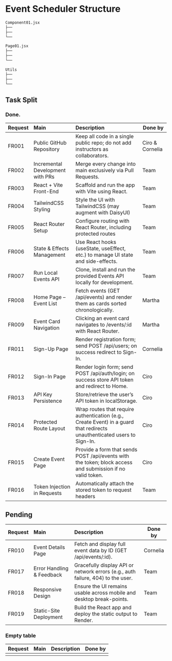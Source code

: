 # Event Scheduler Structure

```bash
Component01.jsx
├──
├──
└──

Page01.jsx
├──
├──
└──

Utils
├──
├──
└──

```

## Task Split

### Done.

| Request | Main                             | Description                                                                                                              | Done by         |
| :------ | :------------------------------- | :----------------------------------------------------------------------------------------------------------------------- | --------------- |
| FR001   | Public GitHub Repository         | Keep all code in a single public repo; do not add instructors as collaborators.                                          | Ciro & Cornelia |
| FR002   | Incremental Development with PRs | Merge every change into main exclusively via Pull Requests.                                                              | Team            |
| FR003   | React + Vite Front-End           | Scaffold and run the app with Vite using React.                                                                          | Team            |
| FR004   | TailwindCSS Styling              | Style the UI with TailwindCSS (may augment with DaisyUI)                                                                 | Team            |
| FR005   | React Router Setup               | Configure routing with React Router, including protected routes                                                          | Team            |
| FR006   | State & Effects Management       | Use React hooks (useState, useEffect, etc.) to manage UI state and side-effects.                                         | Team            |
| FR007   | Run Local Events API             | Clone, install and run the provided Events API locally for development.                                                  | Team            |
| FR008   | Home Page – Event List           | Fetch events (GET /api/events) and render them as cards sorted chronologically.                                          | Martha          |
| FR009   | Event Card Navigation            | Clicking an event card navigates to /events/:id with React Router.                                                       | Martha          |
| FR011   | Sign-Up Page                     | Render registration form; send POST /api/users; on success redirect to Sign-In.                                          | Cornelia        |
| FR012   | Sign-In Page                     | Render login form; send POST /api/auth/login; on success store API token and redirect to Home.                           | Ciro            |
| FR013   | API Key Persistence              | Store/retrieve the user’s API token in localStorage.                                                                     | Ciro            |
| FR014   | Protected Route Layout           | Wrap routes that require authentication (e.g., Create Event) in a guard that redirects unauthenticated users to Sign-In. | Ciro            |
| FR015   | Create Event Page                | Provide a form that sends POST /api/events with the token; block access and submission if no valid token.                | Ciro            |
| FR016   | Token Injection in Requests      | Automatically attach the stored token to request headers                                                                 | Team            |

## Pending

| Request | Main                      | Description                                                                     | Done by  |
| :------ | :------------------------ | :------------------------------------------------------------------------------ | -------- |
| FR010   | Event Details Page        | Fetch and display full event data by ID (GET /api/events/:id).                  | Cornelia |
| FR017   | Error Handling & Feedback | Gracefully display API or network errors (e.g., auth failure, 404) to the user. | Team     |
| FR018   | Responsive Design         | Ensure the UI remains usable across mobile and desktop break-points.            | Team     |
| FR019   | Static-Site Deployment    | Build the React app and deploy the static output to Render.                     | Team     |

### Empty table

| Request | Main | Description | Done by |
| :------ | :--- | :---------- | ------- |
|         |      |             |         |
